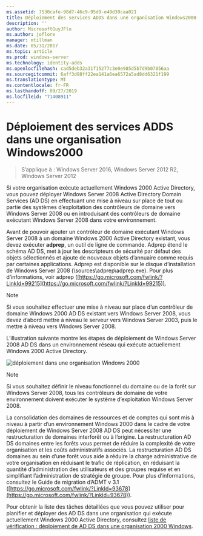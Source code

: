 ```yaml
---
ms.assetid: 7530cafe-98d7-46c9-95d9-e49d39caa021
title: Déploiement des services ADDS dans une organisation Windows2000
description: ''
author: MicrosoftGuyJFlo
ms.author: joflore
manager: mtillman
ms.date: 05/31/2017
ms.topic: article
ms.prod: windows-server
ms.technology: identity-adds
ms.openlocfilehash: cad5deb32a31f15277c3e0e985d5b7d9b07856aa
ms.sourcegitcommit: 6aff3d88ff22ea141a6ea6572a5ad8dd6321f199
ms.translationtype: MT
ms.contentlocale: fr-FR
ms.lasthandoff: 09/27/2019
ms.locfileid: "71408911"
---
```

# <a name="deploying-ad-ds-in-a-windows-2000-organization"></a>Déploiement des services ADDS dans une organisation Windows2000

>S’applique à : Windows Server 2016, Windows Server 2012 R2, Windows Server 2012

Si votre organisation exécute actuellement Windows 2000 Active Directory, vous pouvez déployer Windows Server 2008 Active Directory Domain Services (AD DS) en effectuant une mise à niveau sur place de tout ou partie des systèmes d’exploitation des contrôleurs de domaine vers Windows Server 2008 ou en introduisant des contrôleurs de domaine exécutant Windows Server 2008 dans votre environnement.  
  
Avant de pouvoir ajouter un contrôleur de domaine exécutant Windows Server 2008 à un domaine Windows 2000 Active Directory existant, vous devez exécuter **adprep**, un outil de ligne de commande. Adprep étend le schéma AD DS, met à jour les descripteurs de sécurité par défaut des objets sélectionnés et ajoute de nouveaux objets d’annuaire comme requis par certaines applications. Adprep est disponible sur le disque d’installation de Windows Server 2008 (\sources\adprep\adprep.exe). Pour plus d’informations, voir adprep ([https://go.microsoft.com/fwlink/?LinkId=99215](https://go.microsoft.com/fwlink/?LinkId=99215)).  
  
> [!NOTE]  
> Si vous souhaitez effectuer une mise à niveau sur place d’un contrôleur de domaine Windows 2000 AD DS existant vers Windows Server 2008, vous devez d’abord mettre à niveau le serveur vers Windows Server 2003, puis le mettre à niveau vers Windows Server 2008.  
  
L’illustration suivante montre les étapes de déploiement de Windows Server 2008 AD DS dans un environnement réseau qui exécute actuellement Windows 2000 Active Directory.  
  
![déploiement dans une organisation Windows 2000](media/Deploying-AD-DS-in-a-Windows-2000-Organization/ee51218a-a858-49d9-8b99-9986679191c1.gif)  
  
> [!NOTE]  
> Si vous souhaitez définir le niveau fonctionnel du domaine ou de la forêt sur Windows Server 2008, tous les contrôleurs de domaine de votre environnement doivent exécuter le système d’exploitation Windows Server 2008.  
  
La consolidation des domaines de ressources et de comptes qui sont mis à niveau à partir d’un environnement Windows 2000 dans le cadre de votre déploiement de Windows Server 2008 AD DS peut nécessiter une restructuration de domaines interforêt ou à l’origine. La restructuration AD DS domaines entre les forêts vous permet de réduire la complexité de votre organisation et les coûts administratifs associés. La restructuration AD DS domaines au sein d’une forêt vous aide à réduire la charge administrative de votre organisation en réduisant le trafic de réplication, en réduisant la quantité d’administration des utilisateurs et des groupes requise et en simplifiant l’administration de stratégie de groupe. Pour plus d’informations, consultez le Guide de migration d’ADMT v 3.1 ([https://go.microsoft.com/fwlink/?LinkId=93678](https://go.microsoft.com/fwlink/?LinkId=93678)).  
  
Pour obtenir la liste des tâches détaillées que vous pouvez utiliser pour planifier et déployer des AD DS dans une organisation qui exécute actuellement Windows 2000 Active Directory, consultez [liste de vérification : déploiement de AD DS dans une organisation 2000 Windows](https://technet.microsoft.com/library/cc732737.aspx).  
  


